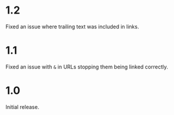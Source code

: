 # 1.2

Fixed an issue where trailing text was included in links.

# 1.1

Fixed an issue with `&` in URLs stopping them being linked correctly.

# 1.0

Initial release.
